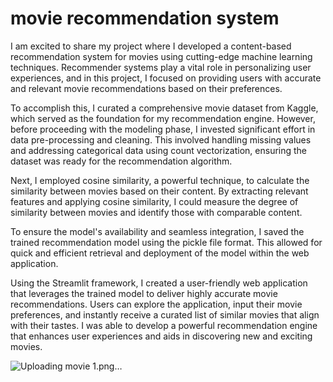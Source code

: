 # movie recommendation system
I am excited to share my project where I developed a content-based recommendation system for movies using cutting-edge machine learning techniques. Recommender systems play a vital role in personalizing user experiences, and in this project, I focused on providing users with accurate and relevant movie recommendations based on their preferences.

To accomplish this, I curated a comprehensive movie dataset from Kaggle, which served as the foundation for my recommendation engine. However, before proceeding with the modeling phase, I invested significant effort in data pre-processing and cleaning. This involved handling missing values and addressing categorical data using count vectorization, ensuring the dataset was ready for the recommendation algorithm.

Next, I employed cosine similarity, a powerful technique, to calculate the similarity between movies based on their content. By extracting relevant features and applying cosine similarity, I could measure the degree of similarity between movies and identify those with comparable content.

To ensure the model's availability and seamless integration, I saved the trained recommendation model using the pickle file format. This allowed for quick and efficient retrieval and deployment of the model within the web application.

Using the Streamlit framework, I created a user-friendly web application that leverages the trained model to deliver highly accurate movie recommendations. Users can explore the application, input their movie preferences, and instantly receive a curated list of similar movies that align with their tastes.
 I was able to develop a powerful recommendation engine that enhances user experiences and aids in discovering new and exciting movies.
 
![Uploading movie 1.png…]()
